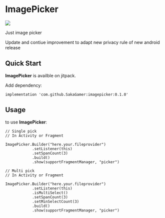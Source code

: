 # ImagePicker

[![](https://jitpack.io/v/SakaGamer/imagepicker.svg)](https://jitpack.io/#SakaGamer/imagepicker)

Just image picker

Update and contiue improvement to adapt new privacy rule of new android release 

## Quick Start
**ImagePicker** is availble on jitpack.

Add dependency:

```
implementation 'com.github.SakaGamer:imagepicker:0.1.0'
```

## Usage
to use **ImagePicker**:

```
// Single pick
// In Activity or Fragment

ImagePicker.Builder("here.your.fileprovider")
            .setListener(this)
            .setSpanCount(3)
            .build()
            .show(supportFragmentManager, "picker")
```

```
// Multi pick
// In Activity or Fragment

ImagePicker.Builder("here.your.fileprovider")
            .setListener(this)
            .isMultiSelect()
            .setSpanCount(3)
            .setMinSelectCount(3)
            .build()
            .show(supportFragmentManager, "picker")
```
